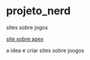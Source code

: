 # projeto_nerd
sites sobre jogos

<a href="https://pedroaugusto445.github.io/projeto_nerd/apex/index.html"> site sobre apex</a>


a idea e criar sites sobre joogos
